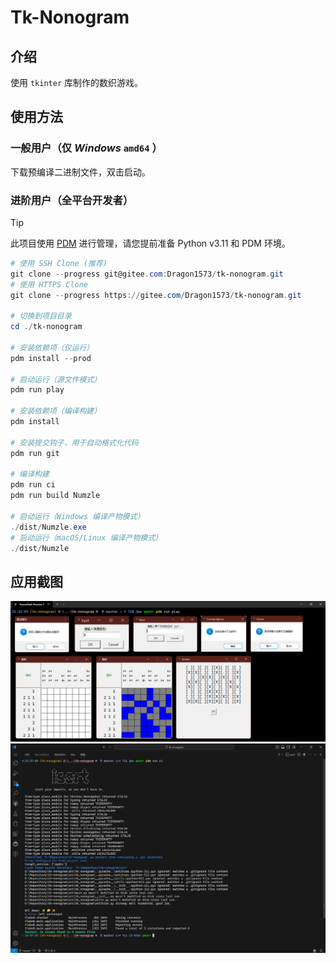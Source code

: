 # Tk-Nonogram

## 介绍

使用 `tkinter` 库制作的数织游戏。

## 使用方法

### 一般用户（仅 *Windows* `amd64` ）

下载预编译二进制文件，双击启动。

### 进阶用户（全平台开发者）

> [!TIP]
>
> 此项目使用 [PDM](https://pdm-project.org/en/stable/) 进行管理，请您提前准备 Python v3.11 和 PDM 环境。

```powershell
# 使用 SSH Clone (推荐)
git clone --progress git@gitee.com:Dragon1573/tk-nonogram.git
# 使用 HTTPS Clone
git clone --progress https://gitee.com/Dragon1573/tk-nonogram.git

# 切换到项目目录
cd ./tk-nonogram

# 安装依赖项（仅运行）
pdm install --prod

# 启动运行（源文件模式）
pdm run play

# 安装依赖项（编译构建）
pdm install

# 安装提交钩子，用于自动格式化代码
pdm run git

# 编译构建
pdm run ci
pdm run build Numzle

# 启动运行（Windows 编译产物模式）
./dist/Numzle.exe
# 启动运行（macOS/Linux 编译产物模式）
./dist/Numzle
```

## 应用截图

![开发模式截图](assets/dev_launch.png)
![CI集成测试](assets/ci_check.png)
